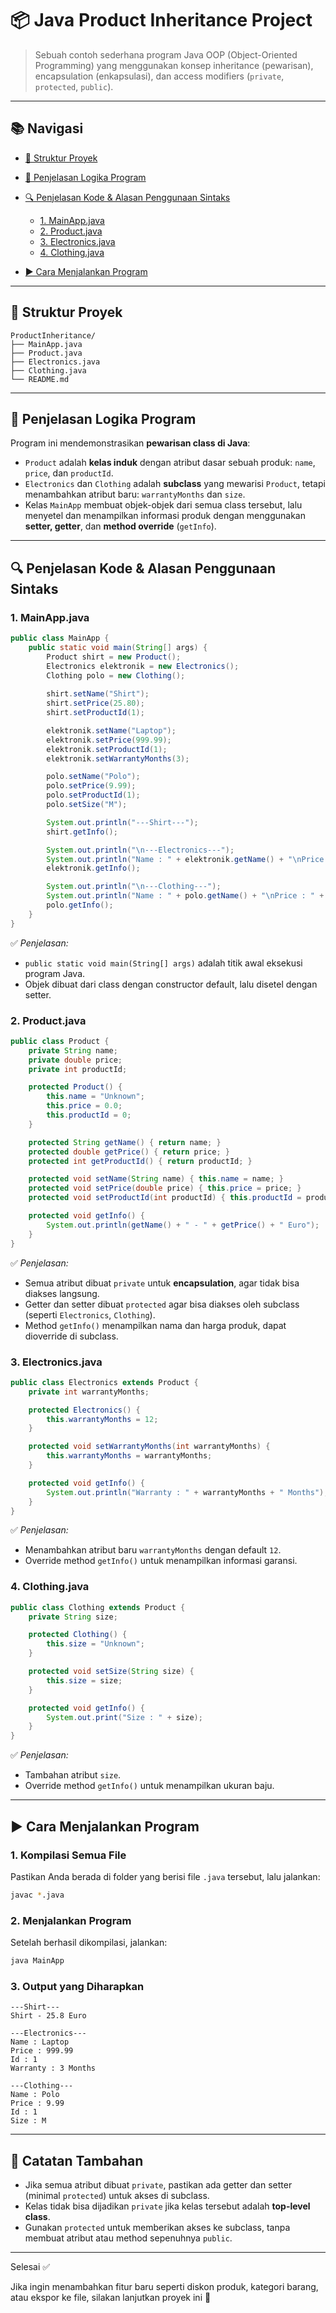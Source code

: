 # 📦 Java Product Inheritance Project

> Sebuah contoh sederhana program Java OOP (Object-Oriented Programming) yang menggunakan konsep inheritance (pewarisan), encapsulation (enkapsulasi), dan access modifiers (`private`, `protected`, `public`).

---

## 📚 Navigasi

* [📁 Struktur Proyek](#-struktur-proyek)
* [🧠 Penjelasan Logika Program](#-penjelasan-logika-program)
* [🔍 Penjelasan Kode & Alasan Penggunaan Sintaks](#-penjelasan-kode--alasan-penggunaan-sintaks)

  * [1. MainApp.java](#1-mainappjava)
  * [2. Product.java](#2-productjava)
  * [3. Electronics.java](#3-electronicsjava)
  * [4. Clothing.java](#4-clothingjava)
* [▶️ Cara Menjalankan Program](#️-cara-menjalankan-program)

---

## 📁 Struktur Proyek

```
ProductInheritance/
├── MainApp.java
├── Product.java
├── Electronics.java
├── Clothing.java
└── README.md
```

---

## 🧠 Penjelasan Logika Program

Program ini mendemonstrasikan **pewarisan class di Java**:

* `Product` adalah **kelas induk** dengan atribut dasar sebuah produk: `name`, `price`, dan `productId`.
* `Electronics` dan `Clothing` adalah **subclass** yang mewarisi `Product`, tetapi menambahkan atribut baru: `warrantyMonths` dan `size`.
* Kelas `MainApp` membuat objek-objek dari semua class tersebut, lalu menyetel dan menampilkan informasi produk dengan menggunakan **setter, getter**, dan **method override** (`getInfo`).

---

## 🔍 Penjelasan Kode & Alasan Penggunaan Sintaks

### 1. MainApp.java

```java
public class MainApp {
    public static void main(String[] args) {
        Product shirt = new Product();
        Electronics elektronik = new Electronics();
        Clothing polo = new Clothing();
        
        shirt.setName("Shirt");
        shirt.setPrice(25.80);
        shirt.setProductId(1);

        elektronik.setName("Laptop");
        elektronik.setPrice(999.99);
        elektronik.setProductId(1);
        elektronik.setWarrantyMonths(3);

        polo.setName("Polo");
        polo.setPrice(9.99);
        polo.setProductId(1);
        polo.setSize("M");

        System.out.println("---Shirt---");
        shirt.getInfo();

        System.out.println("\n---Electronics---");
        System.out.println("Name : " + elektronik.getName() + "\nPrice : " + elektronik.getPrice() + "\nId : " + elektronik.getProductId());
        elektronik.getInfo();

        System.out.println("\n---Clothing---");
        System.out.println("Name : " + polo.getName() + "\nPrice : " + polo.getPrice() + "\nId : " + polo.getProductId());
        polo.getInfo();
    }
}
```

✅ *Penjelasan:*

* `public static void main(String[] args)` adalah titik awal eksekusi program Java.
* Objek dibuat dari class dengan constructor default, lalu disetel dengan setter.

### 2. Product.java

```java
public class Product {
    private String name;
    private double price;
    private int productId;

    protected Product() {
        this.name = "Unknown";
        this.price = 0.0;
        this.productId = 0;
    }

    protected String getName() { return name; }
    protected double getPrice() { return price; }
    protected int getProductId() { return productId; }

    protected void setName(String name) { this.name = name; }
    protected void setPrice(double price) { this.price = price; }
    protected void setProductId(int productId) { this.productId = productId; }

    protected void getInfo() {
        System.out.println(getName() + " - " + getPrice() + " Euro");
    }
}
```

✅ *Penjelasan:*

* Semua atribut dibuat `private` untuk **encapsulation**, agar tidak bisa diakses langsung.
* Getter dan setter dibuat `protected` agar bisa diakses oleh subclass (seperti `Electronics`, `Clothing`).
* Method `getInfo()` menampilkan nama dan harga produk, dapat dioverride di subclass.

### 3. Electronics.java

```java
public class Electronics extends Product {
    private int warrantyMonths;

    protected Electronics() {
        this.warrantyMonths = 12;
    }

    protected void setWarrantyMonths(int warrantyMonths) {
        this.warrantyMonths = warrantyMonths;
    }

    protected void getInfo() {
        System.out.println("Warranty : " + warrantyMonths + " Months");
    }
}
```

✅ *Penjelasan:*

* Menambahkan atribut baru `warrantyMonths` dengan default `12`.
* Override method `getInfo()` untuk menampilkan informasi garansi.

### 4. Clothing.java

```java
public class Clothing extends Product {
    private String size;

    protected Clothing() {
        this.size = "Unknown";
    }

    protected void setSize(String size) {
        this.size = size;
    }

    protected void getInfo() {
        System.out.print("Size : " + size);
    }
}
```

✅ *Penjelasan:*

* Tambahan atribut `size`.
* Override method `getInfo()` untuk menampilkan ukuran baju.

---

## ▶️ Cara Menjalankan Program

### 1. **Kompilasi Semua File**

Pastikan Anda berada di folder yang berisi file `.java` tersebut, lalu jalankan:

```bash
javac *.java
```

### 2. **Menjalankan Program**

Setelah berhasil dikompilasi, jalankan:

```bash
java MainApp
```

### 3. **Output yang Diharapkan**

```text
---Shirt---
Shirt - 25.8 Euro

---Electronics---
Name : Laptop
Price : 999.99
Id : 1
Warranty : 3 Months

---Clothing---
Name : Polo
Price : 9.99
Id : 1
Size : M
```

---

## 📌 Catatan Tambahan

* Jika semua atribut dibuat `private`, pastikan ada getter dan setter (minimal `protected`) untuk akses di subclass.
* Kelas tidak bisa dijadikan `private` jika kelas tersebut adalah **top-level class**.
* Gunakan `protected` untuk memberikan akses ke subclass, tanpa membuat atribut atau method sepenuhnya `public`.

---

Selesai ✅

Jika ingin menambahkan fitur baru seperti diskon produk, kategori barang, atau ekspor ke file, silakan lanjutkan proyek ini 🚀
